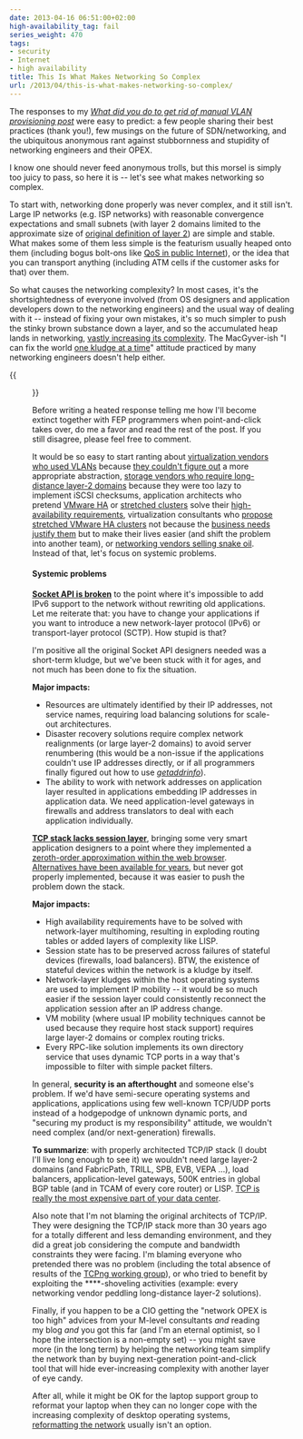 ```yaml
---
date: 2013-04-16 06:51:00+02:00
high-availability_tag: fail
series_weight: 470
tags:
- security
- Internet
- high availability
title: This Is What Makes Networking So Complex
url: /2013/04/this-is-what-makes-networking-so-complex/
---
```

The responses to my [*What did you do to get rid of manual VLAN provisioning post*](/2013/03/what-did-you-do-to-get-rid-of-manual/) were easy to predict: a few people sharing their best practices (thank you!), few musings on the future of SDN/networking, and the ubiquitous anonymous rant against stubbornness and stupidity of networking engineers and their OPEX.

I know one should never feed anonymous trolls, but this morsel is simply too juicy to pass, so here it is -- let's see what makes networking so complex.
<!--more-->
To start with, networking done properly was never complex, and it still isn't. Large IP networks (e.g. ISP networks) with reasonable convergence expectations and small subnets (with layer 2 domains limited to the approximate size of [original definition of layer 2](http://en.wikipedia.org/wiki/Data_link_layer)) are simple and stable. What makes some of them less simple is the featurism usually heaped onto them (including bogus bolt-ons like [QoS in public Internet](http://www.potaroo.net/ispcol/2012-06/noqos.html)), or the idea that you can transport anything (including ATM cells if the customer asks for that) over them.

So what causes the networking complexity? In most cases, it's the shortsightedness of everyone involved (from OS designers and application developers down to the networking engineers) and the usual way of dealing with it -- instead of fixing your own mistakes, it's so much simpler to push the stinky brown substance down a layer, and so the accumulated heap lands in networking, [vastly increasing its complexity](/2012/07/virtualized-squashed-complexity-sausage/). The MacGyver-ish "I can fix the world [one kludge at a time](/2009/10/my-stupid-moments-interface-default/)" attitude practiced by many networking engineers doesn't help either.

{{<figure src="/2013/04/s1600-Career+-+the+real+pyramid.jpg" caption="Replace the labels: applications → servers → virtualization → networking">}}

Before writing a heated response telling me how I'll become extinct together with FEP programmers when point-and-click takes over, do me a favor and read the rest of the post. If you still disagree, please feel free to comment.

It would be so easy to start ranting about [virtualization vendors who used VLANs](/2011/12/vmware-vswitch-baseline-of-simplicity/) because [they couldn't figure out](/2013/04/vlans-are-wrong-abstraction-for-virtual/) a more appropriate abstraction, [storage vendors who require long-distance layer-2 domains](/2013/03/does-dedicated-iscsi-infrastructure/) because they were too lazy to implement iSCSI checksums, application architects who pretend [VMware HA](/2011/08/high-availability-fallacies/) or [stretched clusters](/2011/06/stretched-clusters-almost-as-good-as/) solve their [high-availability requirements](/2011/02/what-exactly-makes-something-mission/), virtualization consultants who [propose stretched VMware HA clusters](/2013/01/long-distance-vmotion-stretched-ha/) not because the [business needs justify them](/2013/01/long-distance-vmotion-stretched-ha/) but to make their lives easier (and shift the problem into another team), or [networking vendors selling snake oil](/2011/09/trill-goes-to-wan-bridging-craze/). Instead of that, let's focus on systemic problems.

#### Systemic problems

[**Socket API is broken**](/2009/08/what-went-wrong-socket-api/) to the point where it's impossible to add IPv6 support to the network without rewriting old applications. Let me reiterate that: you have to change your applications if you want to introduce a new network-layer protocol (IPv6) or transport-layer protocol (SCTP). How stupid is that?

I'm positive all the original Socket API designers needed was a short-term kludge, but we've been stuck with it for ages, and not much has been done to fix the situation.

**Major impacts:**

-   Resources are ultimately identified by their IP addresses, not service names, requiring load balancing solutions for scale-out architectures.
-   Disaster recovery solutions require complex network realignments (or large layer-2 domains) to avoid server renumbering (this would be a non-issue if the applications couldn't use IP addresses directly, or if all programmers finally figured out how to use [*getaddrinfo*](http://linux.die.net/man/3/getaddrinfo)).
-   The ability to work with network addresses on application layer resulted in applications embedding IP addresses in application data. We need application-level gateways in firewalls and address translators to deal with each application individually.

[**TCP stack lacks session layer**](/2009/08/what-went-wrong-tcpip-lacks-session/), bringing some very smart application designers to a point where they implemented a [zeroth-order approximation within the web browser](/2013/03/happy-eyeballs-happiness-defined-by/). [Alternatives have been available for years](/2009/08/what-went-wrong-sctp/), but never got properly implemented, because it was easier to push the problem down the stack.

**Major impacts:**

-   High availability requirements have to be solved with network-layer multihoming, resulting in exploding routing tables or added layers of complexity like LISP.
-   Session state has to be preserved across failures of stateful devices (firewalls, load balancers). BTW, the existence of stateful devices within the network is a kludge by itself.
-   Network-layer kludges within the host operating systems are used to implement IP mobility -- it would be so much easier if the session layer could consistently reconnect the application session after an IP address change.
-   VM mobility (where usual IP mobility techniques cannot be used because they require host stack support) requires large layer-2 domains or complex routing tricks.
-   Every RPC-like solution implements its own directory service that uses dynamic TCP ports in a way that's impossible to filter with simple packet filters.

In general, **security is an afterthought** and someone else's problem. If we'd have semi-secure operating systems and applications, applications using few well-known TCP/UDP ports instead of a hodgepodge of unknown dynamic ports, and \"securing my product is my responsibility\" attitude, we wouldn't need complex (and/or next-generation) firewalls.

**To summarize**: with properly architected TCP/IP stack (I doubt I'll live long enough to see it) we wouldn't need large layer-2 domains (and FabricPath, TRILL, SPB, EVB, VEPA \...), load balancers, application-level gateways, 500K entries in global BGP table (and in TCAM of every core router) or LISP. [TCP is really the most expensive part of your data center](https://rovingengineer.wordpress.com/2011/03/16/tcp-the-most-expensive-part-of-your-datacentre/).

Also note that I'm not blaming the original architects of TCP/IP. They were designing the TCP/IP stack more than 30 years ago for a totally different and less demanding environment, and they did a great job considering the compute and bandwidth constraints they were facing. I'm blaming everyone who pretended there was no problem (including the total absence of results of the [TCPng working group](https://datatracker.ietf.org/wg/tcpng/)), or who tried to benefit by exploiting the \*\*\*\*-shoveling activities (example: every networking vendor peddling long-distance layer-2 solutions).

Finally, if you happen to be a CIO getting the "network OPEX is too high" advices from your M-level consultants *and* reading my blog *and* you got this far (and I'm an eternal optimist, so I hope the intersection is a non-empty set) -- you might save more (in the long term) by helping the networking team simplify the network than by buying next-generation point-and-click tool that will hide ever-increasing complexity with another layer of eye candy.

After all, while it might be OK for the laptop support group to reformat your laptop when they can no longer cope with the increasing complexity of desktop operating systems, [reformatting the network](/2012/03/knowledge-and-complexity/) usually isn't an option.
